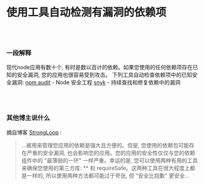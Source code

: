 # 使用工具自动检测有漏洞的依赖项

<br/><br/>

### 一段解释

现代node应用有数十个, 有时是数以百计的依赖。如果您使用的任何依赖项存在已知的安全漏洞, 您的应用也很容易受到攻击。
下列工具自动检查依赖项中的已知安全漏洞:
[npm audit](https://docs.npmjs.com/cli/audit) - Node 安全工程
[snyk](https://snyk.io/) - 持续查找和修复依赖中的漏洞

<br/><br/>

### 其他博主说什么
摘自博客 [StrongLoop](https://strongloop.com/strongblog/best-practices-for-express-in-production-part-one-security/) :

> ...被用来管理您应用的依赖是强大且方便的。但是, 您使用的依赖包可能存在严重的安全漏洞, 也会影响您的应用。您的应用的安全性仅仅与您的依赖组件中的 "最薄弱的一环" 一样严重。幸运的是, 您可以使用两种有用的工具来确保您使用的第三方库: ** 和 requireSafe。这两种工具在很大程度上都是一样的, 所以使用两种方法都可能过于夸张, 但 "安全比抱歉" 更安全...
